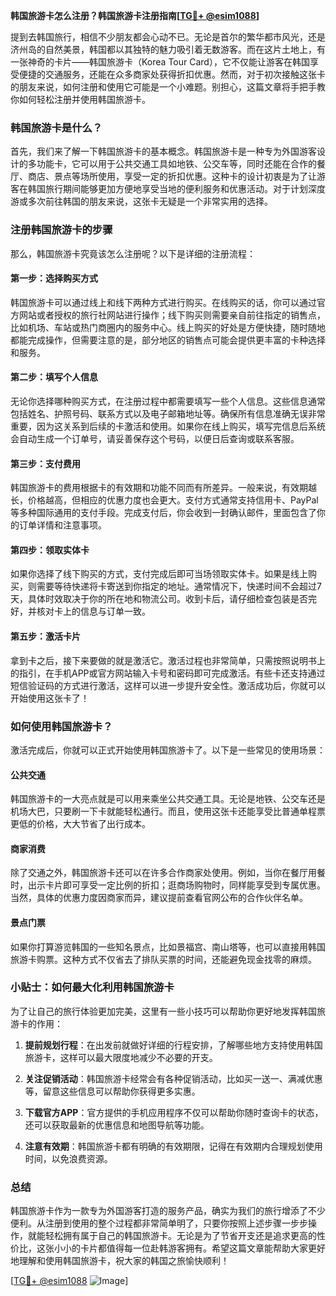 **韩国旅游卡怎么注册？韩国旅游卡注册指南[[TG💪+ @esim1088](https://t.me/s/esim1088)]**

提到去韩国旅行，相信不少朋友都会心动不已。无论是首尔的繁华都市风光，还是济州岛的自然美景，韩国都以其独特的魅力吸引着无数游客。而在这片土地上，有一张神奇的卡片——韩国旅游卡（Korea Tour Card），它不仅能让游客在韩国享受便捷的交通服务，还能在众多商家处获得折扣优惠。然而，对于初次接触这张卡的朋友来说，如何注册和使用它可能是一个小难题。别担心，这篇文章将手把手教你如何轻松注册并使用韩国旅游卡。

### 韩国旅游卡是什么？

首先，我们来了解一下韩国旅游卡的基本概念。韩国旅游卡是一种专为外国游客设计的多功能卡，它可以用于公共交通工具如地铁、公交车等，同时还能在合作的餐厅、商店、景点等场所使用，享受一定的折扣优惠。这种卡的设计初衷是为了让游客在韩国旅行期间能够更加方便地享受当地的便利服务和优惠活动。对于计划深度游或多次前往韩国的朋友来说，这张卡无疑是一个非常实用的选择。

### 注册韩国旅游卡的步骤

那么，韩国旅游卡究竟该怎么注册呢？以下是详细的注册流程：

#### 第一步：选择购买方式
韩国旅游卡可以通过线上和线下两种方式进行购买。在线购买的话，你可以通过官方网站或者授权的旅行社网站进行操作；线下购买则需要亲自前往指定的销售点，比如机场、车站或热门商圈内的服务中心。线上购买的好处是方便快捷，随时随地都能完成操作，但需要注意的是，部分地区的销售点可能会提供更丰富的卡种选择和服务。

#### 第二步：填写个人信息
无论你选择哪种购买方式，在注册过程中都需要填写一些个人信息。这些信息通常包括姓名、护照号码、联系方式以及电子邮箱地址等。确保所有信息准确无误非常重要，因为这关系到后续的卡激活和使用。如果你在线上购买，填写完信息后系统会自动生成一个订单号，请妥善保存这个号码，以便日后查询或联系客服。

#### 第三步：支付费用
韩国旅游卡的费用根据卡的有效期和功能不同而有所差异。一般来说，有效期越长，价格越高，但相应的优惠力度也会更大。支付方式通常支持信用卡、PayPal等多种国际通用的支付手段。完成支付后，你会收到一封确认邮件，里面包含了你的订单详情和注意事项。

#### 第四步：领取实体卡
如果你选择了线下购买的方式，支付完成后即可当场领取实体卡。如果是线上购买，则需要等待快递将卡寄送到你指定的地址。通常情况下，快递时间不会超过7天，具体时效取决于你的所在地和物流公司。收到卡后，请仔细检查包装是否完好，并核对卡上的信息与订单一致。

#### 第五步：激活卡片
拿到卡之后，接下来要做的就是激活它。激活过程也非常简单，只需按照说明书上的指引，在手机APP或官方网站输入卡号和密码即可完成激活。有些卡还支持通过短信验证码的方式进行激活，这样可以进一步提升安全性。激活成功后，你就可以开始使用这张卡了！

### 如何使用韩国旅游卡？

激活完成后，你就可以正式开始使用韩国旅游卡了。以下是一些常见的使用场景：

#### 公共交通
韩国旅游卡的一大亮点就是可以用来乘坐公共交通工具。无论是地铁、公交车还是机场大巴，只要刷一下卡就能轻松通行。而且，使用这张卡还能享受比普通单程票更低的价格，大大节省了出行成本。

#### 商家消费
除了交通之外，韩国旅游卡还可以在许多合作商家处使用。例如，当你在餐厅用餐时，出示卡片即可享受一定比例的折扣；逛商场购物时，同样能享受到专属优惠。当然，具体的优惠力度因商家而异，建议提前查看官网公布的合作伙伴名单。

#### 景点门票
如果你打算游览韩国的一些知名景点，比如景福宫、南山塔等，也可以直接用韩国旅游卡购票。这种方式不仅省去了排队买票的时间，还能避免现金找零的麻烦。

### 小贴士：如何最大化利用韩国旅游卡

为了让自己的旅行体验更加完美，这里有一些小技巧可以帮助你更好地发挥韩国旅游卡的作用：

1. **提前规划行程**：在出发前就做好详细的行程安排，了解哪些地方支持使用韩国旅游卡，这样可以最大限度地减少不必要的开支。
   
2. **关注促销活动**：韩国旅游卡经常会有各种促销活动，比如买一送一、满减优惠等，留意这些信息可以帮助你获得更多实惠。
   
3. **下载官方APP**：官方提供的手机应用程序不仅可以帮助你随时查询卡的状态，还可以获取最新的优惠信息和地图导航等功能。

4. **注意有效期**：韩国旅游卡都有明确的有效期限，记得在有效期内合理规划使用时间，以免浪费资源。

### 总结

韩国旅游卡作为一款专为外国游客打造的服务产品，确实为我们的旅行增添了不少便利。从注册到使用的整个过程都非常简单明了，只要你按照上述步骤一步步操作，就能轻松拥有属于自己的韩国旅游卡。无论是为了节省开支还是追求更高的性价比，这张小小的卡片都值得每一位赴韩游客拥有。希望这篇文章能帮助大家更好地理解和使用韩国旅游卡，祝大家的韩国之旅愉快顺利！

[[TG💪+ @esim1088](https://t.me/s/esim1088) ![Image](https://i.postimg.cc/4NQfJmqS/Snipaste-2025-05-13-00-14-12.png)]